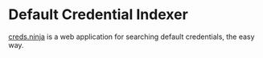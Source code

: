 # Default Credential Indexer

[creds.ninja]('https://creds.ninja') is a web application for searching default credentials, the easy way.
